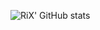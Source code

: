 ![RiX' GitHub stats](https://github-readme-stats.vercel.app/api?username=rix1337&count_private=true&show_icons=true&theme=great-gatsby)
